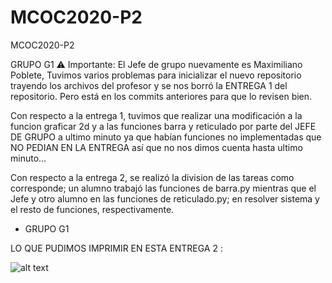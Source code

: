 # MCOC2020-P2
MCOC2020-P2

GRUPO G1 
⚠️ Importante: El Jefe de grupo nuevamente es Maximiliano Poblete, 
Tuvimos varios problemas para inicializar el nuevo repositorio trayendo los archivos del profesor y se nos borró la ENTREGA 1 del repositorio. Pero está en los commits anteriores para que lo revisen bien. 

Con respecto a la entrega 1, tuvimos que realizar una modificación a la funcion graficar 2d y a las funciones barra y reticulado por parte del JEFE DE GRUPO a ultimo minuto ya que habían funciones no implementadas que NO PEDIAN EN LA ENTREGA así que no nos dimos cuenta hasta ultimo minuto... 

Con respecto a la entrega 2, se realizó la division de las tareas como corresponde; un alumno trabajó las funciones de barra.py mientras que el Jefe y otro alumno en las funciones de reticulado.py; en resolver sistema y el resto de funciones, respectivamente. 

- GRUPO G1


LO QUE PUDIMOS IMPRIMIR EN ESTA ENTREGA 2 :

![alt text](   https://github.com/maxipoblete/MCOC2020-P2/blob/master/Captura%20de%20Pantalla%202020-10-01%20a%20la(s)%2022.39.52.png  )
